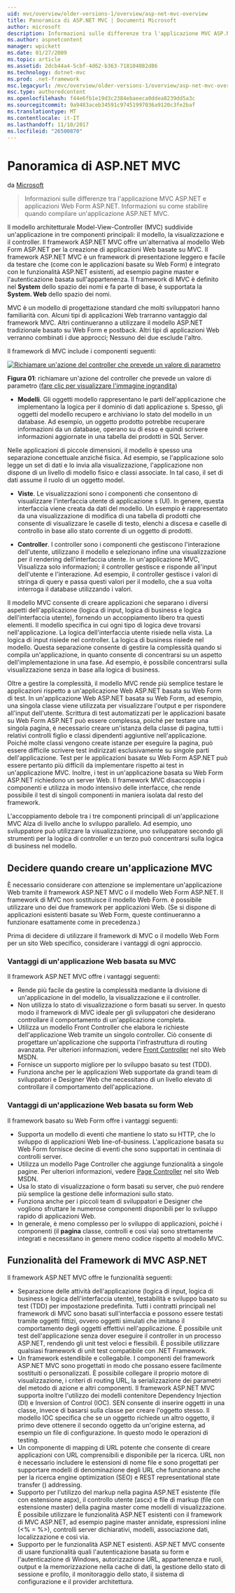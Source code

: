 ```yaml
---
uid: mvc/overview/older-versions-1/overview/asp-net-mvc-overview
title: Panoramica di ASP.NET MVC | Documenti Microsoft
author: microsoft
description: Informazioni sulle differenze tra l'applicazione MVC ASP.NET e applicazioni Web Form ASP.NET. Informazioni su come stabilire quando compilare un'applicazione ASP.NET MVC.
ms.author: aspnetcontent
manager: wpickett
ms.date: 01/27/2009
ms.topic: article
ms.assetid: 2dcb44a4-5cbf-4d62-b363-718104082d86
ms.technology: dotnet-mvc
ms.prod: .net-framework
msc.legacyurl: /mvc/overview/older-versions-1/overview/asp-net-mvc-overview
msc.type: authoredcontent
ms.openlocfilehash: f44e6fb1e19d3c2384ebaeeca0ddea8239dd5a3c
ms.sourcegitcommit: 9a9483aceb34591c97451997036a9120c3fe2baf
ms.translationtype: MT
ms.contentlocale: it-IT
ms.lasthandoff: 11/10/2017
ms.locfileid: "26500870"
---
```

<a name="aspnet-mvc-overview"></a>Panoramica di ASP.NET MVC
====================
da [Microsoft](https://github.com/microsoft)

> Informazioni sulle differenze tra l'applicazione MVC ASP.NET e applicazioni Web Form ASP.NET. Informazioni su come stabilire quando compilare un'applicazione ASP.NET MVC.


Il modello architetturale Model-View-Controller (MVC) suddivide un'applicazione in tre componenti principali: il modello, la visualizzazione e il controller. Il framework ASP.NET MVC offre un'alternativa al modello Web Form ASP.NET per la creazione di applicazioni Web basate su MVC. Il framework ASP.NET MVC è un framework di presentazione leggero e facile da testare che (come con le applicazioni basate su Web Form) è integrato con le funzionalità ASP.NET esistenti, ad esempio pagine master e l'autenticazione basata sull'appartenenza. Il framework di MVC è definito nel **System** dello spazio dei nomi e fa parte di base, è supportata la **System. Web** dello spazio dei nomi.   
  
MVC è un modello di progettazione standard che molti sviluppatori hanno familiarità con. Alcuni tipi di applicazioni Web trarranno vantaggio dal framework MVC. Altri continueranno a utilizzare il modello ASP.NET tradizionale basato su Web Form e postback. Altri tipi di applicazioni Web verranno combinati i due approcci; Nessuno dei due esclude l'altro.   
  
Il framework di MVC include i componenti seguenti:


[![Richiamare un'azione del controller che prevede un valore di parametro](asp-net-mvc-overview/_static/image1.jpg)](asp-net-mvc-overview/_static/image1.png)

**Figura 01**: richiamare un'azione del controller che prevede un valore di parametro ([fare clic per visualizzare l'immagine ingrandita](asp-net-mvc-overview/_static/image2.png))


- **Modelli**. Gli oggetti modello rappresentano le parti dell'applicazione che implementano la logica per il dominio di dati applicazione s. Spesso, gli oggetti del modello recupero e archiviano lo stato del modello in un database. Ad esempio, un oggetto prodotto potrebbe recuperare informazioni da un database, operano su di esso e quindi scrivere informazioni aggiornate in una tabella dei prodotti in SQL Server.

Nelle applicazioni di piccole dimensioni, il modello è spesso una separazione concettuale anziché fisica. Ad esempio, se l'applicazione solo legge un set di dati e lo invia alla visualizzazione, l'applicazione non dispone di un livello di modello fisico e classi associate. In tal caso, il set di dati assume il ruolo di un oggetto model.

- **Viste**. Le visualizzazioni sono i componenti che consentono di visualizzare l'interfaccia utente di applicazione s (UI). In genere, questa interfaccia viene creata da dati del modello. Un esempio è rappresentato da una visualizzazione di modifica di una tabella di prodotti che consente di visualizzare le caselle di testo, elenchi a discesa e caselle di controllo in base allo stato corrente di un oggetto di prodotti.

- **Controller**. I controller sono i componenti che gestiscono l'interazione dell'utente, utilizzano il modello e selezionano infine una visualizzazione per il rendering dell'interfaccia utente. In un'applicazione MVC, Visualizza solo informazioni; il controller gestisce e risponde all'input dell'utente e l'interazione. Ad esempio, il controller gestisce i valori di stringa di query e passa questi valori per il modello, che a sua volta interroga il database utilizzando i valori.

Il modello MVC consente di creare applicazioni che separano i diversi aspetti dell'applicazione (logica di input, logica di business e logica dell'interfaccia utente), fornendo un accoppiamento libero tra questi elementi. Il modello specifica in cui ogni tipo di logica deve trovarsi nell'applicazione. La logica dell'interfaccia utente risiede nella vista. La logica di input risiede nel controller. La logica di business risiede nel modello. Questa separazione consente di gestire la complessità quando si compila un'applicazione, in quanto consente di concentrarsi su un aspetto dell'implementazione in una fase. Ad esempio, è possibile concentrarsi sulla visualizzazione senza in base alla logica di business.   
  
Oltre a gestire la complessità, il modello MVC rende più semplice testare le applicazioni rispetto a un'applicazione Web ASP.NET basata su Web Form di test. In un'applicazione Web ASP.NET basata su Web Form, ad esempio, una singola classe viene utilizzata per visualizzare l'output e per rispondere all'input dell'utente. Scrittura di test automatizzati per le applicazioni basate su Web Form ASP.NET può essere complessa, poiché per testare una singola pagina, è necessario creare un'istanza della classe di pagina, tutti i relativi controlli figlio e classi dipendenti aggiuntive nell'applicazione. Poiché molte classi vengono create istanze per eseguire la pagina, può essere difficile scrivere test indirizzati esclusivamente su singole parti dell'applicazione. Test per le applicazioni basate su Web Form ASP.NET può essere pertanto più difficili da implementare rispetto ai test in un'applicazione MVC. Inoltre, i test in un'applicazione basata su Web Form ASP.NET richiedono un server Web. Il framework MVC disaccoppia i componenti e utilizza in modo intensivo delle interfacce, che rende possibile il test di singoli componenti in maniera isolata dal resto del framework.   
  
L'accoppiamento debole tra i tre componenti principali di un'applicazione MVC Alza di livello anche lo sviluppo parallelo. Ad esempio, uno sviluppatore può utilizzare la visualizzazione, uno sviluppatore secondo gli strumenti per la logica di controller e un terzo può concentrarsi sulla logica di business nel modello.

## <a name="deciding-when-to-create-an-mvc-application"></a>Decidere quando creare un'applicazione MVC

È necessario considerare con attenzione se implementare un'applicazione Web tramite il framework ASP.NET MVC o il modello Web Form ASP.NET. Il framework di MVC non sostituisce il modello Web Form. è possibile utilizzare uno dei due framework per applicazioni Web. (Se si dispone di applicazioni esistenti basate su Web Form, queste continueranno a funzionare esattamente come in precedenza.)   
  
Prima di decidere di utilizzare il framework di MVC o il modello Web Form per un sito Web specifico, considerare i vantaggi di ogni approccio.

### <a name="advantages-of-an-mvc-based-web-application"></a>Vantaggi di un'applicazione Web basata su MVC

Il framework ASP.NET MVC offre i vantaggi seguenti:

- Rende più facile da gestire la complessità mediante la divisione di un'applicazione in del modello, la visualizzazione e il controller.
- Non utilizza lo stato di visualizzazione o form basati su server. In questo modo il framework di MVC ideale per gli sviluppatori che desiderano controllare il comportamento di un'applicazione completa.
- Utilizza un modello Front Controller che elabora le richieste dell'applicazione Web tramite un singolo controller. Ciò consente di progettare un'applicazione che supporta l'infrastruttura di routing avanzata. Per ulteriori informazioni, vedere [Front Controller](https://go.microsoft.com/fwlink/?LinkId=106357 "Front Controller") nel sito Web MSDN.
- Fornisce un supporto migliore per lo sviluppo basato su test (TDD).
- Funziona anche per le applicazioni Web supportate da grandi team di sviluppatori e Designer Web che necessitano di un livello elevato di controllare il comportamento dell'applicazione.

### <a name="advantages-of-a-web-forms-based-web-application"></a>Vantaggi di un'applicazione Web basata su form Web

Il framework basato su Web Form offre i vantaggi seguenti:

- Supporta un modello di eventi che mantiene lo stato su HTTP, che lo sviluppo di applicazioni Web line-of-business. L'applicazione basata su Web Form fornisce decine di eventi che sono supportati in centinaia di controlli server.
- Utilizza un modello Page Controller che aggiunge funzionalità a singole pagine. Per ulteriori informazioni, vedere [Page Controller](https://go.microsoft.com/fwlink/?LinkId=106359 "Page Controller") nel sito Web MSDN.
- Usa lo stato di visualizzazione o form basati su server, che può rendere più semplice la gestione delle informazioni sullo stato.
- Funziona anche per i piccoli team di sviluppatori e Designer che vogliono sfruttare le numerose componenti disponibili per lo sviluppo rapido di applicazioni Web.
- In generale, è meno complesso per lo sviluppo di applicazioni, poiché i componenti (il **pagina** classe, controlli e così via) sono strettamente integrati e necessitano in genere meno codice rispetto al modello MVC.

## <a name="features-of-the-aspnet-mvc-framework"></a>Funzionalità del Framework di MVC ASP.NET

Il framework ASP.NET MVC offre le funzionalità seguenti:

- Separazione delle attività dell'applicazione (logica di input, logica di business e logica dell'interfaccia utente), testabilità e sviluppo basato su test (TDD) per impostazione predefinita. Tutti i contratti principali nel framework di MVC sono basati sull'interfaccia e possono essere testati tramite oggetti fittizi, ovvero oggetti simulati che imitano il comportamento degli oggetti effettivi nell'applicazione. È possibile unit test dell'applicazione senza dover eseguire il controller in un processo ASP.NET, rendendo gli unit test veloci e flessibili. È possibile utilizzare qualsiasi framework di unit test compatibile con .NET Framework.
- Un framework estendibile e collegabile. I componenti del framework ASP.NET MVC sono progettati in modo che possano essere facilmente sostituiti o personalizzati. È possibile collegare il proprio motore di visualizzazione, i criteri di routing URL, la serializzazione dei parametri del metodo di azione e altri componenti. Il framework ASP.NET MVC supporta inoltre l'utilizzo dei modelli contenitore Dependency Injection (DI) e Inversion of Control (IOC). SEN consente di inserire oggetti in una classe, invece di basarsi sulla classe per creare l'oggetto stesso. Il modello IOC specifica che se un oggetto richiede un altro oggetto, il primo deve ottenere il secondo oggetto da un'origine esterna, ad esempio un file di configurazione. In questo modo le operazioni di testing.
- Un componente di mapping di URL potente che consente di creare applicazioni con URL comprensibili e disponibile per la ricerca. URL non è necessario includere le estensioni di nome file e sono progettati per supportare modelli di denominazione degli URL che funzionano anche per la ricerca engine optimization (SEO) e REST representational state transfer () addressing.
- Supporto per l'utilizzo del markup nella pagina ASP.NET esistente (file con estensione aspx), il controllo utente (ascx) e file di markup (file con estensione master) della pagina master come modelli di visualizzazione. È possibile utilizzare le funzionalità ASP.NET esistenti con il framework di MVC ASP.NET, ad esempio pagine master annidate, espressioni inline (&lt;% = %&gt;), controlli server dichiarativi, modelli, associazione dati, localizzazione e così via.
- Supporto per le funzionalità ASP.NET esistenti. ASP.NET MVC consente di usare funzionalità quali l'autenticazione basata su form e l'autenticazione di Windows, autorizzazione URL, appartenenza e ruoli, output e la memorizzazione nella cache di dati, la gestione dello stato di sessione e profilo, il monitoraggio dello stato, il sistema di configurazione e il provider architettura.
